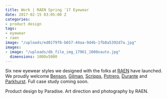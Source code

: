 ```yaml
---
title: Work | RAEN Spring '17 Eyewear
date: 2017-02-15 03:05:00 Z
categories:
- product design
tags:
- eyewear
- raen
image: "/uploads/ed0179f8-b657-44aa-9d4b-1fb8a5392d7a.jpg"
images:
- image: "/uploads/db_file_img_17961_1000xauto.jpg"
  dimensions: 1000x5000
---
```


Six new eyewear styles we designed with the folks at [RAEN](raen.com) have launched. We proudly welcome [Benson](http://raen.com/shop/sunglasses/benson/rose-gold-ros-silver-tri-flection-flash-mirror), [Gilman](http://raen.com/shop/sunglasses/gilman/brindle-tortoise), [Scripps](http://raen.com/shop/sunglasses/scripps/silver-matte-rootbeer-blue-tri-flection-flash-mirror), [Potrero](http://raen.com/shop/sunglasses/potrero/bone-rose-gold-copper-tri-flection-flash-mirror), [Durante](http://raen.com/shop/sunglasses/durante/ros-silver-tri-flection-flash-mirror) and [Parkhurst](http://raen.com/shop/sunglasses/parkhurst/champagne-crystal-polarized). Full case study coming soon.

Product design by Paradise. Art direction and photography by RAEN.
